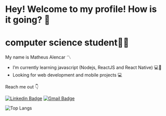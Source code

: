 #  Hey! Welcome to my profile! How is it going? 🤙

 # computer science student👨‍💻
My name is Matheus Alencar 〽️
- I’m currently learning javascript (Nodejs, ReactJS and React Native) 💻📱
-   Looking for web development and mobile projects 💻

 Reach me out 👇
 
 
[![Linkedin Badge](https://img.shields.io/badge/-Matheus%20Alencar-blue?style=flat-square&logo=Linkedin&logoColor=white&link=https://www.linkedin.com/in/matheus-alencar-955589164/)](https://www.linkedin.com/in/matheus-alencar-955589164/) 
[![Gmail Badge](https://img.shields.io/badge/-matheusalencar99@gmail.com-c14438?style=flat-square&logo=Gmail&logoColor=white&link=mailto:matheusalencar99@gmail.com)](mailto:matheusalencar99@gmail.com)

![Top Langs](https://github-readme-stats.vercel.app/api/top-langs/?username=MatThHeuss&theme=tokyonight)


